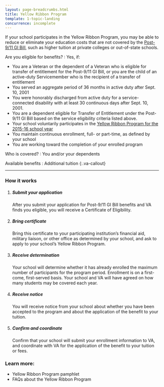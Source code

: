 ```yaml
---
layout: page-breadcrumbs.html
title: Yellow Ribbon Program
template: 1-topic-landing
concurrence: incomplete
---
```


If your school participates in the Yellow Ribbon Program, you may be able to reduce or eliminate your education costs that are not covered by the [Post-9/11 GI Bill](/education/gi-bill/post-9-11/), such as higher tuition at private colleges or out-of-state schools.

Are you eligible for benefits?
: Yes, if:

  - You are a Veteran or the dependent of a Veteran who is eligible for transfer of entitlement for the Post-9/11 GI Bill, or you are the child of an active-duty Servicemember who is the recipient of a transfer of entitlement
  - You served an aggregate period of 36 months in active duty after Sept. 10, 2001
  - You were honorably discharged from active duty for a service-connected disability with at least 30 continuous days after Sept. 10, 2001.
  - You are a dependent eligible for Transfer of Entitlement under the Post-9/11 GI Bill based on the service eligibility criteria listed above.
  - Your school voluntarily participates in the [Yellow Ribbon Program for the 2015-16 school year](http://www.benefits.va.gov/GIBILL/yellow_ribbon/yrp_list_2015.asp )
  - You maintain continuous enrollment, full- or part-time, as defined by your school
  - You are working toward the completion of your enrolled program

Who is covered?
: You and/or your dependents

Available benefits
: Additional tuition
{:.va-callout}

------

### How it works

<ol class="process">
<li class="process-step list-one">

<div markdown="1">

##### Submit your application
After you submit your application for Post-9/11 GI Bill benefits and VA finds you eligible, you will receive a Certificate of Eligibility.
</div>
</li>

<li class="process-step list-two">
<div markdown="1">

##### Bring certificate
Bring this certificate to your participating institution’s financial aid, military liaison, or other office as determined by your school, and ask to apply to your school’s Yellow Ribbon Program.
</div>
</li>

<li class="process-step list-three">
<div markdown="1">

##### Receive determination
Your school will determine whether it has already enrolled the maximum number of participants for the program period. Enrollment is on a first-come, first-served basis. Your school and VA will have agreed on how many students may be covered each year.

</div>
</li>

<li class="process-step list-four">
<div markdown="1">

##### Receive notice
You will receive notice from your school about whether you have been accepted to the program and about the application of the benefit to your tuition.

</div>
</li>

<li class="process-step list-five last">
<div markdown="1">

##### Confirm and coordinate
Confirm that your school will submit your enrollment information to VA, and coordinate with VA for the application of the benefit to your tuition or fees.
</div>

</li>
</ol>

### Learn more:
- Yellow Ribbon Program pamphlet
- FAQs about the Yellow Ribbon Program
